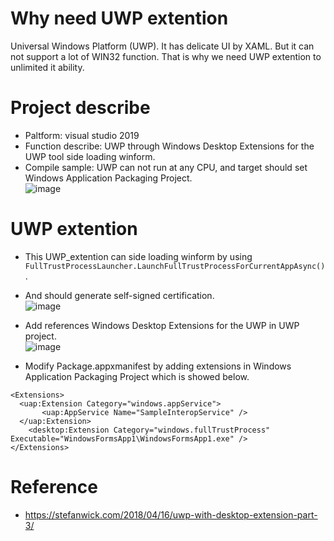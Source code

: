 # Why need UWP extention
Universal Windows Platform (UWP). It has delicate UI by XAML. But it can not support a lot of WIN32 function. That is why we need UWP extention to unlimited it ability. 

# Project describe
* Paltform: visual studio 2019  
* Function describe: UWP through Windows Desktop Extensions for the UWP tool side loading winform.  
* Compile sample: UWP can not run at any CPU, and target should set Windows Application Packaging Project.  
![image](https://github.com/testtestProblem/UWP_extention/assets/107662393/b60b14bc-4c7e-4bba-9e72-c146665b3147)

# UWP extention
* This UWP_extention can side loading winform by using ```FullTrustProcessLauncher.LaunchFullTrustProcessForCurrentAppAsync()```.  

* And should generate self-signed certification.  
![image](https://github.com/testtestProblem/UWP_extention/assets/107662393/0aca610e-2e1f-483e-be29-ae0ea8851638)

* Add references Windows Desktop Extensions for the UWP in UWP project.  
![image](https://github.com/testtestProblem/UWP_extention/assets/107662393/9c2721f2-0fc4-4a04-8162-bc3da3b69213)

* Modify Package.appxmanifest by adding extensions in Windows Application Packaging Project which is showed below.
```
<Extensions>
  <uap:Extension Category="windows.appService">
       <uap:AppService Name="SampleInteropService" />
  </uap:Extension>
	<desktop:Extension Category="windows.fullTrustProcess" Executable="WindowsFormsApp1\WindowsFormsApp1.exe" />
</Extensions>
```

# Reference
* https://stefanwick.com/2018/04/16/uwp-with-desktop-extension-part-3/

